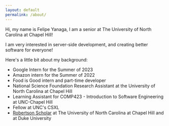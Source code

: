 ```yaml
---
layout: default 
permalink: /about/
---
```


Hi, my name is Felipe Yanaga, I am a senior at The University of North Carolina at Chapel Hill! 

I am very interested in server-side development, and creating better software for everyone! 

Here's a little bit about my background: 
 - Google Intern for the Summer of 2023
 - Amazon intern for the Summer of 2022 
 - Food is Good intern and part-time developer 
 - National Science Foundation Research Assistant at the University of North Carolina at Chapel Hill
 - Learning Assistant for COMP423 - Introduction to Software Engineering at UNC-Chapel Hill
 - Fellow at UNC's CSXL
 - [Robertson Scholar](https://robertsonscholars.org) at The University of North Carolina at Chapel Hill and at Duke University

